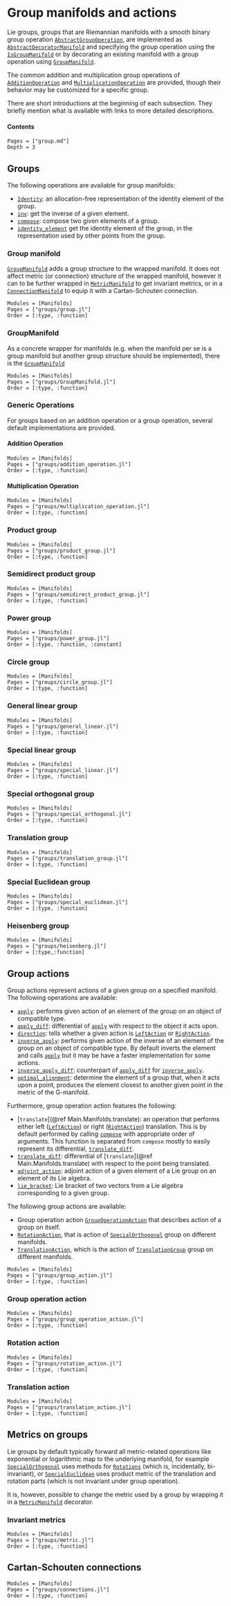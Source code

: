 # Group manifolds and actions

Lie groups, groups that are Riemannian manifolds with a smooth binary group operation [`AbstractGroupOperation`](@ref), are implemented as [`AbstractDecoratorManifold`](https://juliamanifolds.github.io/ManifoldsBase.jl/stable/decorator.html#ManifoldsBase.AbstractDecoratorManifold) and specifying the group operation using the [`IsGroupManifold`](@ref) or by decorating an existing manifold with a group operation using [`GroupManifold`](@ref).

The common addition and multiplication group operations of [`AdditionOperation`](@ref) and [`MultiplicationOperation`](@ref) are provided, though their behavior may be customized for a specific group.

There are short introductions at the beginning of each subsection. They briefly mention what is available with links to more detailed descriptions.

#### Contents

```@contents
Pages = ["group.md"]
Depth = 3
```

## Groups

The following operations are available for group manifolds:

* [`Identity`](@ref): an allocation-free representation of the identity element of the group.
* [`inv`](@ref): get the inverse of a given element.
* [`compose`](@ref): compose two given elements of a group.
* [`identity_element`](@ref) get the identity element of the group, in the representation used by other points from the group.

### Group manifold

[`GroupManifold`](@ref) adds a group structure to the wrapped manifold.
It does not affect metric (or connection) structure of the wrapped manifold, however it can to be further wrapped in [`MetricManifold`](@ref) to get invariant metrics, or in a [`ConnectionManifold`](@ref) to equip it with a Cartan-Schouten connection.

```@autodocs
Modules = [Manifolds]
Pages = ["groups/group.jl"]
Order = [:type, :function]
```

### GroupManifold

As a concrete wrapper for manifolds (e.g. when the manifold per se is a group manifold but another group structure should be implemented), there is the [`GroupManifold`](@ref)

```@autodocs
Modules = [Manifolds]
Pages = ["groups/GroupManifold.jl"]
Order = [:type, :function]
```

### Generic Operations

For groups based on an addition operation or a group operation, several default implementations are provided.

#### Addition Operation

```@autodocs
Modules = [Manifolds]
Pages = ["groups/addition_operation.jl"]
Order = [:type, :function]
```

#### Multiplication Operation

```@autodocs
Modules = [Manifolds]
Pages = ["groups/multiplication_operation.jl"]
Order = [:type, :function]
```

### Product group

```@autodocs
Modules = [Manifolds]
Pages = ["groups/product_group.jl"]
Order = [:type, :function]
```

### Semidirect product group

```@autodocs
Modules = [Manifolds]
Pages = ["groups/semidirect_product_group.jl"]
Order = [:type, :function]
```

### Power group

```@autodocs
Modules = [Manifolds]
Pages = ["groups/power_group.jl"]
Order = [:type, :function, :constant]
```

### Circle group

```@autodocs
Modules = [Manifolds]
Pages = ["groups/circle_group.jl"]
Order = [:type, :function]
```

### General linear group

```@autodocs
Modules = [Manifolds]
Pages = ["groups/general_linear.jl"]
Order = [:type, :function]
```

### Special linear group

```@autodocs
Modules = [Manifolds]
Pages = ["groups/special_linear.jl"]
Order = [:type, :function]
```

### Special orthogonal group

```@autodocs
Modules = [Manifolds]
Pages = ["groups/special_orthogonal.jl"]
Order = [:type, :function]
```

### Translation group

```@autodocs
Modules = [Manifolds]
Pages = ["groups/translation_group.jl"]
Order = [:type, :function]
```

### Special Euclidean group

```@autodocs
Modules = [Manifolds]
Pages = ["groups/special_euclidean.jl"]
Order = [:type, :function]
```

### Heisenberg group

```@autodocs
Modules = [Manifolds]
Pages = ["groups/heisenberg.jl"]
Order = [:type,:function]
```

## Group actions

Group actions represent actions of a given group on a specified manifold.
The following operations are available:

* [`apply`](@ref): performs given action of an element of the group on an object of compatible type.
* [`apply_diff`](@ref): differential of [`apply`](@ref) with respect to the object it acts upon.
* [`direction`](@ref): tells whether a given action is [`LeftAction`](@ref) or [`RightAction`](@ref).
* [`inverse_apply`](@ref): performs given action of the inverse of an element of the group on an object of compatible type. By default inverts the element and calls [`apply`](@ref) but it may be have a faster implementation for some actions.
* [`inverse_apply_diff`](@ref): counterpart of [`apply_diff`](@ref) for [`inverse_apply`](@ref).
* [`optimal_alignment`](@ref): determine the element of a group that, when it acts upon a point, produces the element closest to another given point in the metric of the G-manifold.

Furthermore, group operation action features the following:

* [`translate`](@ref Main.Manifolds.translate): an operation that performs either left ([`LeftAction`](@ref)) or right ([`RightAction`](@ref)) translation. This is by default performed by calling [`compose`](@ref) with appropriate order of arguments. This function is separated from `compose` mostly to easily represent its differential, [`translate_diff`](@ref).
* [`translate_diff`](@ref): differential of [`translate`](@ref Main.Manifolds.translate) with respect to the point being translated.
* [`adjoint_action`](@ref): adjoint action of a given element of a Lie group on an element of its Lie algebra.
* [`lie_bracket`](@ref): Lie bracket of two vectors from a Lie algebra corresponding to a given group.

The following group actions are available:

* Group operation action [`GroupOperationAction`](@ref) that describes action of a group on itself.
* [`RotationAction`](@ref), that is action of [`SpecialOrthogonal`](@ref) group on different manifolds.
* [`TranslationAction`](@ref), which is the action of [`TranslationGroup`](@ref) group on different manifolds.

```@autodocs
Modules = [Manifolds]
Pages = ["groups/group_action.jl"]
Order = [:type, :function]
```

### Group operation action

```@autodocs
Modules = [Manifolds]
Pages = ["groups/group_operation_action.jl"]
Order = [:type, :function]
```

### Rotation action

```@autodocs
Modules = [Manifolds]
Pages = ["groups/rotation_action.jl"]
Order = [:type, :function]
```

### Translation action

```@autodocs
Modules = [Manifolds]
Pages = ["groups/translation_action.jl"]
Order = [:type, :function]
```

## Metrics on groups

Lie groups by default typically forward all metric-related operations like exponential or logarithmic map to the underlying manifold, for example [`SpecialOrthogonal`](@ref) uses methods for [`Rotations`](@ref) (which is, incidentally, bi-invariant), or [`SpecialEuclidean`](@ref) uses product metric of the translation and rotation parts (which is not invariant under group operation).

It is, however, possible to change the metric used by a group by wrapping it in a [`MetricManifold`](@ref) decorator.

### Invariant metrics

```@autodocs
Modules = [Manifolds]
Pages = ["groups/metric.jl"]
Order = [:type, :function]
```

## Cartan-Schouten connections

```@autodocs
Modules = [Manifolds]
Pages = ["groups/connections.jl"]
Order = [:type, :function]
```
